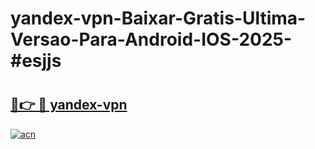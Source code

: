 # yandex-vpn-Baixar-Gratis-Ultima-Versao-Para-Android-IOS-2025-#esjjs

# <h2><a href="https://ainizakaria.my?title=yandex-vpn&ref=22M">🔗👉 🔴 yandex-vpn</a></h2>

[![acn](https://github.com/user-attachments/assets/0f9c940e-d8b0-45ae-aac7-cd30a18b3e1c)](https://ainizakaria.my?title=yandex-vpn&ref=22M)

